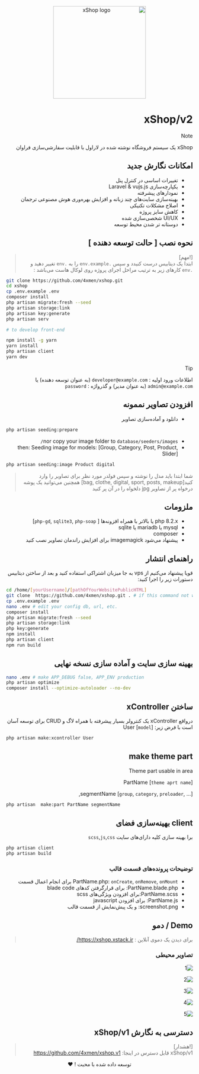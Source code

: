 <div dir="rtl">
<div align="center">
    <img width="250" src="resources/images/xshop-logo.svg" alt="xShop logo">
</div>

# xShop/v2

> [!NOTE]
> xShop یک سیستم فروشگاه نوشته شده در لاراول با قابلیت سفارشی‌سازی فراوان

## امکانات نگارش جدید

- تغییرات اساسی در کنترل پنل
- یکپارچه‌سازی Laravel & vujs.js
- نمودارهای پیشرفته
- بهینه‌سازی سایت‌های چند زبانه و افزایش بهره‌وری هوش مصنوعی ترجمان
- اصلاح مشکلات تکنیکی
- کاهش سایز پروژه
- UI/UX شخصی‌سازی شده
- دوستانه تر شدن محیط توسعه

## نحوه نصب [ حالت توسعه دهنده ]

> [!مهم]  
> ابتدا یک دیتابیس درست کنیدد و سپس `.env.example` را به  `.env` تغییر دهید و  `.env` کارهای زیر به ترتیب مراحل اجرای
> پروژه روی لوکال هاست می‌باشد :

<div dir="ltr">

```bash
git clone https://github.com/4xmen/xshop.git
cd xshop
cp .env.example .env
composer install
php artisan migrate:fresh --seed
php artisan storage:link
php artisan key:generate
php artisan serv

# to develop front-end

npm install -g yarn
yarn install
php artisan client
yarn dev
```
</div>

> [!TIP]
> اطلاعات ورود اولیه  : `developer@example.com` (به عنوان توسعه دهنده) یا `admin@example.com` (به عنوان مدیر) و
> گذرواژه : `password`

## افزودن تصاویر نممونه

- دانلود و آماده‌سازی تصاویر


<div dir="ltr">

```bash
php artisan seeding:prepare
 ```
</div> 

- nor copy your image folder to `database/seeders/images/`
- then: Seeding image for models: [Group, Category, Post, Product, Slider]

<div dir="ltr">

```bash
php artisan seeding:image Product digital
```
</div>

> شما ابتدا باید مدل را نوشته و سپس فولدر مورد نظر برای تصاویر را وارد کنید[bag, clothe, digital, sport, posts, makeup]
> همچنین می‌توانید یک پوشه درخواه پر از تصاویر jpg دلخواه را در آن پر کنید

## ملزومات

- php 8.2.x یا بالاتر با همراه افزونه‌ها [ `php-gd`, `sqlite3`, `php-soap`]
- mysql یا mariadb یا sqlite
- composer
- پیشنهاد می‌شود imagemagick برای افزایش راندمان تصاویر نصب کنید

## راهنمای انتشار

قویا پیشنهاد می‌کنیم از vps به جا میزبان اشتراکی استفاده کنید و بعد از ساختن دیتابیس دستورات زیر را اجرا کنید:

<div dir="ltr">

```bash
cd /home/[yourUsername]/[pathOfYourWebsitePublicHTML]
git clone  https://github.com/4xmen/xshop.git . # if this command not work make empty this folder
cp .env.example .env
nano .env # edit your config db, url, etc.
composer install
php artisan migrate:fresh --seed
php artisan storage:link
php key:generate
npm install 
php artisan client
npm run build
```
</div>

## بهینه سازی سایت و آماده سازی نسخه نهایی

<div dir="ltr">

```bash
nano .env # make APP_DEBUG false, APP_ENV production
php artisan optimize
composer install --optimize-autoloader --no-dev
```
</div>

## ساختن xController

درواقع xController یک کنترولر بسیار پیشرفته با همراه لاگ و CRUD برای توسعه آسان است با فرض زیر:
User [`model`]

<div dir="ltr">

```bash
php artisan make:xcontroller User
```
</div>

## make theme part

Theme part usable in area

PartName [`theme aprt name`]

segmentName [`group`, `category`, `preloader`, ...],

<div dir="ltr">

```bash
php artisan  make:part PartName segmentName
```
</div>

## client بهینه‌سازی فضای

برا بهینه سازی کلیه دارای‌های سایت `scss`,`js`,`css`


<div dir="ltr">

```bash
php artisan client
php artisan build
```
</div>

### توضیحات پرونده‌های قسمت قالب 

- PartName.php: `onCreate`, `onRemove`, `onMount` برای انجام اعمال قسمت
- PartName.blade.php: برای قرارگرفتن کد‌های blade code
- PartName.scss:برای افزودن ویژگی‌های scss
- PartName.js: برای افزودن javascript
- screenshot.png: و یک پیش‌نمایش از قسمت قالب

## Demo / دمو

> برای دیدن یک دموی آنلاین : <a href="https://xshop.xstack.ir/login">https://xshop.xstack.ir/</a>

### تصاویر محیطی

![1](https://raw.githubusercontent.com/A1Gard/xshop-installer-assets/master/screenshots/xshop-screenshot1.png)

![2](https://raw.githubusercontent.com/A1Gard/xshop-installer-assets/master/screenshots/xshop-screenshot2.png)

![3](https://raw.githubusercontent.com/A1Gard/xshop-installer-assets/master/screenshots/xshop-screenshot3.jpg)

![4](https://raw.githubusercontent.com/A1Gard/xshop-installer-assets/master/screenshots/xshop-screenshot4.png)

![5](https://raw.githubusercontent.com/A1Gard/xshop-installer-assets/master/screenshots/xshop-screenshot5.jpg)

## دسترسی به نگارش xShop/v1

> [!هشدار]  
> xShop/v1 قابل دسترس در اینجا: <a href="https://github.com/4xmen/xshop.v1">https://github.com/4xmen/xshop.v1</a>


<p align="center"> 
   توسعه داده شده با محبت ! ❤️
</p>
</div>
